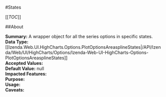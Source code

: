 #States

[[_TOC_]]

##About

**Summary:**  A wrapper object for all the series options in specific states.   
**Data Type:** [[Izenda.Web.UI.HighCharts.Options.PlotOptionsAreasplineStates|/API/Izenda/Web/UI/HighCharts/Options/Izenda-Web-UI-HighCharts-Options-PlotOptionsAreasplineStates]]  
**Accepted Values:**   
**Default Value:** null  
**Impacted Features:**   
**Purpose:**   
**Usage:**   
**Caveats:**   

